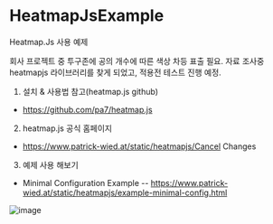 # HeatmapJsExample
Heatmap.Js 사용 예제

회사 프로젝트 중 
투구존에 공의 개수에 따른 색상 차등 표출 필요.
자료 조사중 heatmapjs 라이브러리를 찾게 되었고,
적용전 테스트 진행 예정.

1. 설치 & 사용법 참고(heatmap.js github)
- https://github.com/pa7/heatmap.js

2. heatmap.js 공식 홈페이지
- https://www.patrick-wied.at/static/heatmapjs/Cancel Changes

3. 예제 사용 해보기
- Minimal Configuration Example
-- https://www.patrick-wied.at/static/heatmapjs/example-minimal-config.html

![image](https://user-images.githubusercontent.com/18062612/111023759-30f24080-841e-11eb-9c85-51aeaf305383.png)
